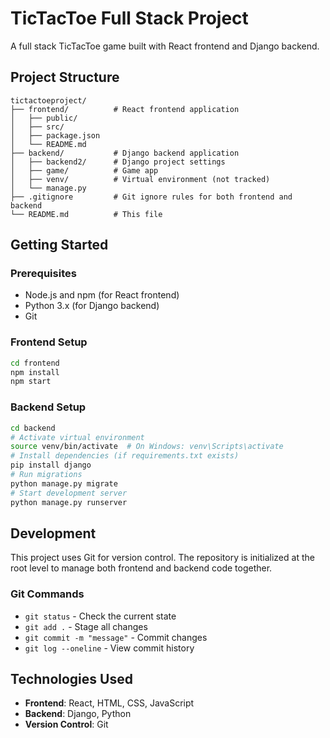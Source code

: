 # TicTacToe Full Stack Project

A full stack TicTacToe game built with React frontend and Django backend.

## Project Structure

```
tictactoeproject/
├── frontend/          # React frontend application
│   ├── public/
│   ├── src/
│   ├── package.json
│   └── README.md
├── backend/           # Django backend application
│   ├── backend2/      # Django project settings
│   ├── game/          # Game app
│   ├── venv/          # Virtual environment (not tracked)
│   └── manage.py
├── .gitignore         # Git ignore rules for both frontend and backend
└── README.md          # This file
```

## Getting Started

### Prerequisites
- Node.js and npm (for React frontend)
- Python 3.x (for Django backend)
- Git

### Frontend Setup
```bash
cd frontend
npm install
npm start
```

### Backend Setup
```bash
cd backend
# Activate virtual environment
source venv/bin/activate  # On Windows: venv\Scripts\activate
# Install dependencies (if requirements.txt exists)
pip install django
# Run migrations
python manage.py migrate
# Start development server
python manage.py runserver
```

## Development

This project uses Git for version control. The repository is initialized at the root level to manage both frontend and backend code together.

### Git Commands
- `git status` - Check the current state
- `git add .` - Stage all changes
- `git commit -m "message"` - Commit changes
- `git log --oneline` - View commit history

## Technologies Used

- **Frontend**: React, HTML, CSS, JavaScript
- **Backend**: Django, Python
- **Version Control**: Git
